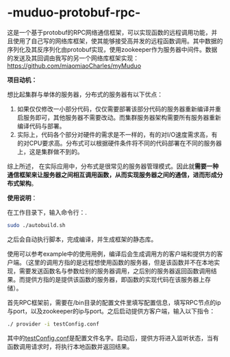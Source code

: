 # -muduo-protobuf-rpc-
这是一个基于protobuf的RPC网络通信框架，可以实现函数的远程调用功能，并且使用了自己写的网络库框架，使其能够接受高并发的远程函数调用。其中数据的序列化及其反序列化由protobuf实现，使用zookeeper作为服务器中间件。数据的发送及其回调由我写的另一个网络库框架实现：https://github.com/miaomiaoCharles/myMuduo

**项目动机：**

想比起集群与单体的服务器，分布式的服务器有以下优点：

1. 如果仅仅修改一小部分代码，仅仅需要部署该部分代码的服务器重新编译并重启服务即可，其他服务器不需要改动。而集群服务器架构需要所有服务器重新编译代码与部署。
2. 实际上，代码各个部分对硬件的需求是不一样的，有的对I/O速度需求高，有的对CPU要求高。分布式可以根据硬件条件将不同的代码部署在不同的服务器上，这是集群做不到的。

综上所述， 在实际应用中，分布式是很常见的服务器管理模式。因此就**需要一种通信框架来让服务器之间相互调用函数，从而实现服务器之间的通信，进而形成分布式架构**。

**使用说明**：

在工作目录下，输入命令行：.

```bash
sudo ./autobuild.sh
```

之后会自动执行脚本，完成编译，并生成框架的静态库。

使用可以参考example中的使用用例，编译后会生成调用方的客户端和提供方的客户端。（这里的调用方指的是远程想使用函数的服务器，但是该函数并不在本地实现，需要发送函数名与参数给别的服务器调用，之后别的服务器返回函数调用结果。而提供方指的是提供该函数的服务器，即函数的实现代码在该服务器上存储）。

首先RPC框架前，需要在/bin目录的配置文件里填写配置信息，填写RPC节点的ip与port，以及zookeeper的ip与port。之后启动提供方客户端，输入以下指令：

```bash
./ provider -i testConfig.conf
```

其中的[testConfig.conf](https://github.com/miaomiaoCharles/-muduo-protobuf-rpc-/blob/main/bin/testConfig.conf)是配置文件名字。启动后，提供方将进入监听状态，当有函数调用请求时，将执行本地函数并返回结果。
